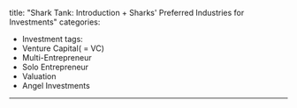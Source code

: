 title: "Shark Tank: Introduction + Sharks' Preferred Industries for Investments"
categories:
  - Investment
tags:
  - Venture Capital( = VC)
  - Multi-Entrepreneur
  - Solo Entrepreneur
  - Valuation
  - Angel Investments
---